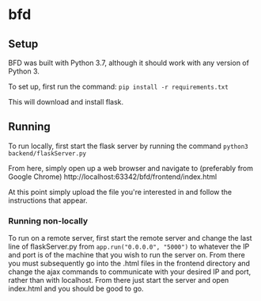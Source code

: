 # bfd
## Setup
BFD was built with Python 3.7, although it should work with any version of Python 3. 

To set up, first run the command:
```pip install -r requirements.txt```

This will download and install flask.

## Running

To run locally, first start the flask server by running the command 
```python3 backend/flaskServer.py```

From here, simply open up a web browser and navigate to (preferably from Google Chrome)
http://localhost:63342/bfd/frontend/index.html

At this point simply upload the file you're interested in and follow the instructions that appear.


### Running non-locally
To run on a remote server, first start the remote server and 
change the last line of flaskServer.py from 
```app.run("0.0.0.0", "5000")``` to whatever the IP and port is of the machine
that you wish to run the server on. From there you must subsequently go into the .html files
in the frontend directory 
and change the ajax commands to communicate with your desired IP and port, rather than
with localhost. From there just start the server and open index.html and you should be 
good to go.
